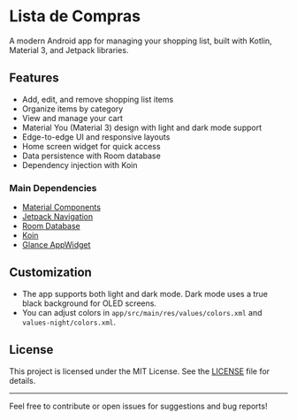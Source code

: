 # Lista de Compras

A modern Android app for managing your shopping list, built with Kotlin, Material 3, and Jetpack libraries.

## Features
- Add, edit, and remove shopping list items
- Organize items by category
- View and manage your cart
- Material You (Material 3) design with light and dark mode support
- Edge-to-edge UI and responsive layouts
- Home screen widget for quick access
- Data persistence with Room database
- Dependency injection with Koin

### Main Dependencies
- [Material Components](https://github.com/material-components/material-components-android)
- [Jetpack Navigation](https://developer.android.com/guide/navigation)
- [Room Database](https://developer.android.com/jetpack/androidx/releases/room)
- [Koin](https://insert-koin.io/)
- [Glance AppWidget](https://developer.android.com/jetpack/androidx/releases/glance)

## Customization
- The app supports both light and dark mode. Dark mode uses a true black background for OLED screens.
- You can adjust colors in `app/src/main/res/values/colors.xml` and `values-night/colors.xml`.

## License

This project is licensed under the MIT License. See the [LICENSE](LICENSE) file for details.

---

Feel free to contribute or open issues for suggestions and bug reports! 